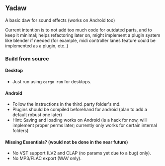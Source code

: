 ## Yadaw 

A basic daw for sound effects (works on Android too)

Current intention is to not add too much code for outdated parts, and to keep it minimal; helps refactoring later on, might implement a plugin system like blender if needed (for example, midi controller lanes feature could be implemented as a plugin, etc..)

### Build from source
#### Desktop
- Just run using `cargo run` for desktops.
#### Android
- Follow the instructions in the third_party folder's md.
- Plugins should be compiled beforehand for android (plan to add a default robust one later)
- Hint: Saving and loading works on Android (is a hack for now, will implement proper perms later; currently only works for certain internal folders)


#### Missing Essentials? (would not be done in the near future)

- No VST support (LV2 and CLAP (no params yet due to a bug) only).
- No MP3/FLAC export (WAV only).
